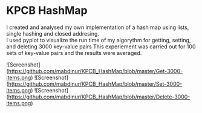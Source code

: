 # KPCB HashMap
I created and analysed my own implementation of a hash map using lists, single hashing and closed addresing. <br />
I used pyplot to visualize the run time of my algorythm for getting, setting, and deleting 3000 key-value pairs
This experiement was carried out for 100 sets of key-value pairs and the results were averaged. 

![Screenshot] (https://github.com/mabdinur/KPCB_HashMap/blob/master/Get-3000-items.png)
![Screenshot] (https://github.com/mabdinur/KPCB_HashMap/blob/master/Set-3000-items.png)
![Screenshot] (https://github.com/mabdinur/KPCB_HashMap/blob/master/Delete-3000-items.png)
